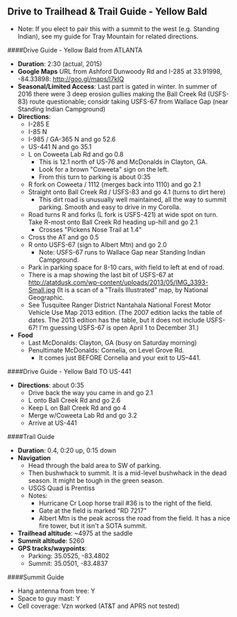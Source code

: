 Drive to Trailhead & Trail Guide - Yellow Bald
--------------------------------------------------------

* Note: If you elect to pair this with a summit to the west (e.g. Standing Indian), see my guide for Tray Mountain for related directions.

####Drive Guide - Yellow Bald from ATLANTA

* **Duration**: 2:30 (actual, 2015)
* **Google Maps** URL from Ashford Dunwoody Rd and I-285 at 33.91998, -84.33898: http://goo.gl/maps/l7kIQ
* **Seasonal/Limited Access**: Last part is gated in winter.  In summer of 2016 there were 3 deep erosion gullies making the Ball Creek Rd (USFS-83) route questionable; considr taking USFS-67 from Wallace Gap (near Standing Indian Campground)
* **Directions**:
    * I-285 E
    * I-85 N
    * I-985 / GA-365 N and go 52.6
    * US-441 N and go 35.1
    * L on Coweeta Lab Rd and go 0.8
        * This is 12.1 north of US-76 and McDonalds in Clayton, GA.
        * Look for a brown "Coweeta" sign on the left.
        * From this turn to parking is about 0:35
    * R fork on Coweeta / 1112 (merges back into 1110) and go 2.1
    * Straight onto Ball Creek Rd / USFS-83 and go 4.1 (turns to dirt here)
        * This dirt road is unusually well maintained, all the way to summit parking.  Smooth and easy to drive in my Corolla.
    * Road turns R and forks (L fork is USFS-421) at wide spot on turn. Take R-most onto Ball Creek Rd heading up-hill and go 2.1
        * Crosses "Pickens Nose Trail at 1.4"
    * Cross the AT and go 0.5
    * R onto USFS-67 (sign to Albert Mtn) and go 2.0
        * Note: USFS-67 runs to Wallace Gap near Standing Indian Campground.
    * Park in parking space for 8-10 cars, with field to left at end of road.
    * There is a map showing the last bit of USFS-67 at http://atatdusk.com/wp-content/uploads/2013/05/IMG_3393-Small.jpg (It is a scan of a "Trails Illustrated" map, by National Geographic.
    * See Tusquitee Ranger District Nantahala National Forest Motor Vehicle Use Map 2013 edition.  (The 2007 edition lacks the table of dates.  The 2013 edition has the table, but it does not include USFS-67!  I'm guessing USFS-67 is open April 1 to December 31.)
* **Food**
    * Last McDonalds: Clayton, GA (busy on Saturday morning)
    * Penultimate McDonalds: Cornelia, on Level Grove Rd.
        * It comes just BEFORE Cornelia and your exit to US–441.

####Drive Guide - Yellow Bald TO US-441
* **Directions**: about 0:35
    * Drive back the way you came in and go 2.1
    * L onto Ball Creek Rd and go 2.6
    * Keep L on Ball Creek Rd and go 4
    * Merge w/Coweeta Lab Rd and go 3.2
    * Arrive at US-441


####Trail Guide

* **Duration**: 0.4, 0:20 up, 0:15 down
* **Navigation**
    * Head through the bald area to SW of parking.
    * Then bushwhack to summit. It is a mid-level bushwhack in the dead season.  It might be tough in the green season.
    * USGS Quad is Prentiss
    * Notes:
        * Hurricane Cr Loop horse trail #36 is to the right of the field.
        * Gate at the field is marked "RD 7217"
        * Albert Mtn is the peak across the road from the field.  It has a nice fire tower, but it isn't a SOTA summit.
* **Trailhead altitude**: ~4975 at the saddle
* **Summit altitude**: 5260
* **GPS tracks/waypoints**:
    * Parking: 35.0525, -83.4802
    * Summit: 35.0501, -83.4837

####Summit Guide

* Hang antenna from tree: Y
* Space to guy mast: Y
* Cell coverage: Vzn worked (AT&T and APRS not tested)
